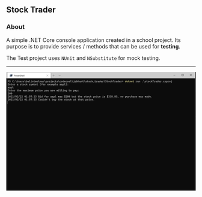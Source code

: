 ## Stock Trader

### About

A simple .NET Core console application created in a school project. Its purpose is to provide services / methods that can be used for **testing**.

The Test project uses `NUnit` and `NSubstitute` for mock testing.

---

![Demo image](./demo-image.PNG)
